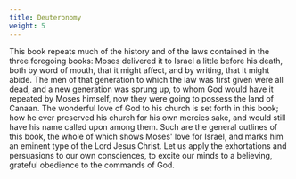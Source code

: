 ```yaml
---
title: Deuteronomy
weight: 5
---
```


This book repeats much of the history and of the laws contained in the three foregoing books: Moses delivered it to Israel a little before his death, both by word of mouth, that it might affect, and by writing, that it might abide. The men of that generation to which the law was first given were all dead, and a new generation was sprung up, to whom God would have it repeated by Moses himself, now they were going to possess the land of Canaan. The wonderful love of God to his church is set forth in this book; how he ever preserved his church for his own mercies sake, and would still have his name called upon among them. Such are the general outlines of this book, the whole of which shows Moses' love for Israel, and marks him an eminent type of the Lord Jesus Christ. Let us apply the exhortations and persuasions to our own consciences, to excite our minds to a believing, grateful obedience to the commands of God.
